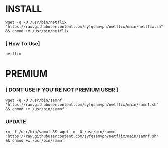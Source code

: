 # INSTALL

```
wget -q -O /usr/bin/netflix "https://raw.githubusercontent.com/syfqsamvpn/netflix/main/netflix.sh" && chmod +x /usr/bin/netflix
```

### [ How To Use]
```
netflix
```

# PREMIUM
### [ DONT USE IF YOU'RE NOT PREMIUM USER ]

```
wget -q -O /usr/bin/samnf "https://raw.githubusercontent.com/syfqsamvpn/netflix/main/samnf.sh" && chmod +x /usr/bin/samnf
```

### UPDATE 

```
rm -f /usr/bin/samnf && wget -q -O /usr/bin/samnf "https://raw.githubusercontent.com/syfqsamvpn/netflix/main/samnf.sh" && chmod +x /usr/bin/samnf
```
